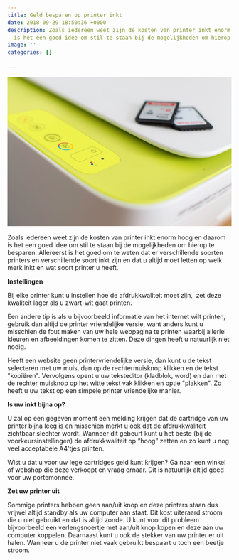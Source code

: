 ```yaml
---
title: Geld besparen op printer inkt
date: 2018-09-29 18:50:36 +0000
description: Zoals iedereen weet zijn de kosten van printer inkt enorm hoog en daarom
  is het een goed idee om stil te staan bij de mogelijkheden om hierop te besparen.
image: ''
categories: []

---
```

![](/uploads/buttons-close-up-depth-of-field-193057.jpg)

Zoals iedereen weet zijn de kosten van printer inkt enorm hoog en daarom is het een goed idee om stil te staan bij de mogelijkheden om hierop te besparen. Allereerst is het goed om te weten dat er verschillende soorten printers en verschillende soort inkt zijn en dat u altijd moet letten op welk merk inkt en wat soort printer u heeft.

**Instellingen**

Bij elke printer kunt u instellen hoe de afdrukkwaliteit moet zijn,  zet deze kwaliteit lager als u zwart-wit gaat printen.

Een andere tip is als u bijvoorbeeld informatie van het internet wilt printen, gebruik dan altijd de printer vriendelijke versie, want anders kunt u misschien de fout maken van uw hele webpagina te printen waarbij allerlei kleuren en afbeeldingen komen te zitten. Deze dingen heeft u natuurlijk niet nodig.

Heeft een website geen printervriendelijke versie, dan kunt u de tekst selecteren met uw muis, dan op de rechtermuisknop klikken en de tekst "kopiëren". Vervolgens opent u uw teksteditor (kladblok, word) en dan met de rechter muisknop op het witte tekst vak klikken en optie "plakken". Zo heeft u uw tekst op een simpele printer vriendelijke manier.

**Is uw inkt bijna op?**

U zal op een gegeven moment een melding krijgen dat de cartridge van uw printer bijna leeg is en misschien merkt u ook dat de afdrukkwaliteit zichtbaar slechter wordt. Wanneer dit gebeurt kunt u het beste (bij de voorkeursinstellingen) de afdrukkwaliteit op “hoog” zetten en zo kunt u nog veel acceptabele A4’tjes printen.

Wist u dat u voor uw lege cartridges geld kunt krijgen? Ga naar een winkel of webshop die deze verkoopt en vraag ernaar. Dit is natuurlijk altijd goed voor uw portemonnee.

**Zet uw printer uit**

Sommige printers hebben geen aan/uit knop en deze printers staan dus vrijwel altijd standby als uw computer aan staat. Dit kost uiteraard stroom die u niet gebruikt en dat is altijd zonde. U kunt voor dit probleem bijvoorbeeld een verlengsnoertje met aan/uit knop kopen en deze aan uw computer koppelen. Daarnaast kunt u ook de stekker van uw printer er uit halen. Wanneer u de printer niet vaak gebruikt bespaart u toch een beetje stroom.